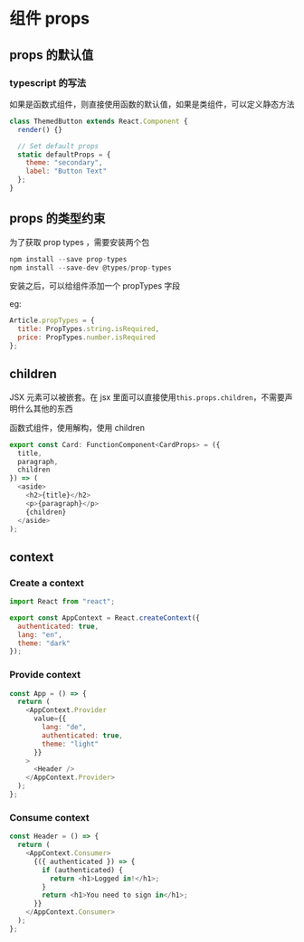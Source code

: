 # 组件 props

## props 的默认值

### typescript 的写法

如果是函数式组件，则直接使用函数的默认值，如果是类组件，可以定义静态方法

```js
class ThemedButton extends React.Component {
  render() {}

  // Set default props
  static defaultProps = {
    theme: "secondary",
    label: "Button Text"
  };
}
```

## props 的类型约束

为了获取 prop types ，需要安装两个包

```js
npm install --save prop-types
npm install --save-dev @types/prop-types
```

安装之后，可以给组件添加一个 propTypes 字段

eg:

```js
Article.propTypes = {
  title: PropTypes.string.isRequired,
  price: PropTypes.number.isRequired
};
```

## children

JSX 元素可以被嵌套。在 jsx 里面可以直接使用`this.props.children`，不需要声明什么其他的东西

函数式组件，使用解构，使用 children

```js
export const Card: FunctionComponent<CardProps> = ({
  title,
  paragraph,
  children
}) => (
  <aside>
    <h2>{title}</h2>
    <p>{paragraph}</p>
    {children}
  </aside>
);
```

## context

### Create a context

```js
import React from "react";

export const AppContext = React.createContext({
  authenticated: true,
  lang: "en",
  theme: "dark"
});
```

### Provide context

```js
const App = () => {
  return (
    <AppContext.Provider
      value={{
        lang: "de",
        authenticated: true,
        theme: "light"
      }}
    >
      <Header />
    </AppContext.Provider>
  );
};
```

### Consume context

```js
const Header = () => {
  return (
    <AppContext.Consumer>
      {({ authenticated }) => {
        if (authenticated) {
          return <h1>Logged in!</h1>;
        }
        return <h1>You need to sign in</h1>;
      }}
    </AppContext.Consumer>
  );
};
```
